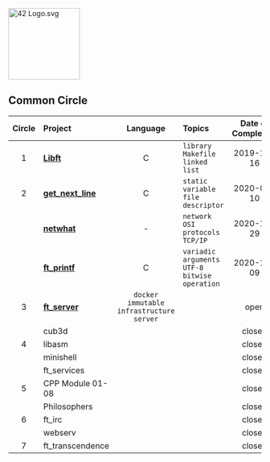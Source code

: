 <p><img src="https://upload.wikimedia.org/wikipedia/commons/8/8d/42_Logo.svg" alt="42 Logo.svg" width="142"></p> 

## Common Circle
| Circle | Project | Language | Topics | Date of Completion | Result | 
|:---:|:---|:---:|:---|:---:|:---:|
| 1 | [**Libft**](./1_libft) | C | `library` `Makefile` `linked list` | 2019-12-16 | 105 | 
| 2 | [**get_next_line**](./2_get_next_line) | C | `static variable` `file descriptor` | 2020-09-10 | 100 |
|   | [**netwhat**](./2_netwhat) | - | `network` `OSI protocols` `TCP/IP` | 2020-11-29 | 100 |
|   | [**ft_printf**](./2_ft_printf) | C | `variadic arguments` `UTF-8` `bitwise operation` | 2020-10-09 | 100 |
| 3 | [**ft_server**](./3_ft_server) | `docker` `immutable infrastructure` `server` |  | open |
|   | cub3d |  |  | closed |
| 4 | libasm |  |  | closed |
|   | minishell |  |  | closed |
|   | ft_services |  |  | closed |
| 5 | CPP Module 01-08 |  |  | closed |
|   | Philosophers |  |  | closed |
| 6 | ft_irc |  |  | closed |
|   | webserv |  |  | closed |
| 7 | ft_transcendence |  |  | closed |
